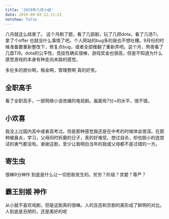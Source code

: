 ```yaml
---
title: '2019年八月小结'
date: 2019-09-03 12:11:21
notshow: false
---
```


八月就这么结束了。 这个月刷了题，看了几部剧，玩了几把dota，看了几场Ti，拿了个offer 也就没什么事情了吧。个人网站的bug多的我也不想吐槽。9月份的时候准备要重新整改下，修复点bug，或者全部推翻了重新弄吧。这个月，熬夜看了几盘Ti9。dota的公平性，竞技性确实很棒，游戏奖金也很高，但是不知道为什么感觉游戏的本身有种走向末路的感觉。

多伦多的房价啊，租金啊，管理费啊 真的好贵。

## 全职高手
看了全职高手，一部网络小说改编的电视剧。画面有7分+的水平，很不错。

## 小欢喜
我没上过国内高中或者高考过。但是那种感觉我还是在中考的时候体会很深。在那种被鼻炎，学习，父母同时折磨的日子，真的好难受。想过自杀，却也胆小的连尝试的勇气都没有。谢谢这剧，至少让我明白当年的我或父母都不是过错的一方。

## 寄生虫
很棒9分神作
到底是什么让一切悲剧发生的。贫穷？阶级？贪婪？尊严？

## 霸王别姬 神作
从小就不喜欢戏剧，但是这剧真的很棒。人的丑态和京剧的美形成了鲜明的对比。人到底是丑陋的，还是美好的呢



